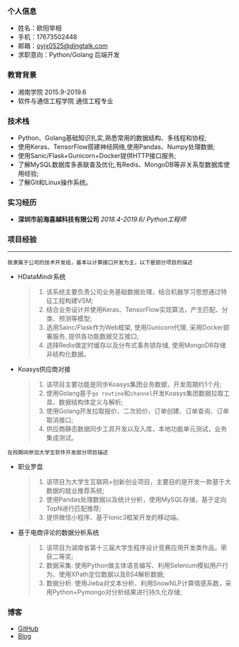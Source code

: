 ### 个人信息
- 姓名：欧阳举相
- 手机：17673502448
- 邮箱：oyjx0525@dingtalk.com
- 求职意向：Python/Golang 后端开发

### 教育背景
- 湘南学院 2015.9-2019.6
- 软件与通信工程学院 通信工程专业


### 技术栈
- Python、Golang基础知识扎实,熟悉常用的数据结构、多线程和协程;
- 使用Keras、TensorFlow搭建神经网络,使用Pandas、Numpy处理数据;
- 使用Sanic/Flask+Gunicorn+Docker提供HTTP接口服务;
- 了解MySQL数据库多表联查及优化,有Redis、MongoDB等非关系型数据库使用经验;
- 了解Git和Linux操作系统。


### 实习经历
- **深圳市前海喜越科技有限公司** *2018.4-2019.6/ Python工程师*


### 项目经验

***

`我隶属于公司的技术开发组，基本以计算接口开发为主，以下是部分项目的描述`

- HDataMindr系统

  > 1. 该系统主要负责公司业务基础数据处理，结合机器学习思想通过特征工程构建VSM;
  > 2. 结合业务设计并使用Keras、TensorFlow实现算法，产生匹配、分类、预测等模型;
  > 3. 选用Sainc/Flask作为Web框架, 使用Gunicorn代理, 采用Docker部署服务, 提供各功能数据交互接口;
  > 4. 选择Redis做定时缓存以及分布式事务锁存储, 使用MongoDB存储非结构化数据。

- Koasys供应商对接

  > 1. 该项目主要功能是同步Koasys集团业务数据，开发周期约1个月;
  > 2. 使用Golang基于`go routine`和`channel`开发Koasys集团数据拉取工具、数据结构体定义与解析;
  > 3. 使用Golang开发拉取报价、二次验价、订单创建、订单查询、订单取消接口;
  > 4. 供应商静态数据同步工具开发以及入库，本地功能单元测试，业务集成测试。


`在校期间参加大学生软件开发部分项目描述`

- 职业罗盘
  > 1. 该项目为大学生互联网+创新创业项目，主要目的是开发一款基于大数据的就业推荐系统;
  > 2. 使用Pandas处理数据以及统计分析，使用MySQL存储，基于定向TopN进行匹配推荐;
  > 3. 提供微信小程序、基于Ionic3框架开发的移动端。
    
- 基于电商评论的数据分析系统
  > 1. 该项目为湖南省第十三届大学生程序设计竞赛应用开发类作品，荣获二等奖;
  > 2. 数据采集: 使用Python做主体语言编写、利用Selenium模拟用户行为、使用XPath定位数据以及BS4解析数据;
  > 3. 数据分析: 使用Jieba对文本分析、利用SnowNLP计算情感系数，采用Python+Pymongo对分析结果进行持久化存储;
 
### 博客
- [GitHub](https://github.com/1005281342/)
- [Blog](https://1005281342.github.io)